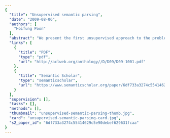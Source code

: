 ```yaml
---
{
  "title": "Unsupervised semantic parsing",
  "date": "2009-08-06",
  "authors": [
    "Hoifung Poon"
  ],
  "abstract": "We present the first unsupervised approach to the problem of learning a semantic parser, using Markov logic. Our USP system transforms dependency trees into quasi-logical forms, recursively induces lambda forms from these, and clusters them to abstract away syntactic variations of the same meaning. The MAP semantic parse of a sentence is obtained by recursively assigning its parts to lambda-form clusters and composing them. We evaluate our approach by using it to extract a knowledge base from biomedical abstracts and answer questions. USP substantially outperforms TextRunner, DIRT and an informed baseline on both precision and recall on this task.",
  "links": [
    {
      "title": "PDF",
      "type": "pdf",
      "url": "http://aclweb.org/anthology//D/D09/D09-1001.pdf"
    },
    {
      "title": "Semantic Scholar",
      "type": "semanticscholar",
      "url": "https://www.semanticscholar.org/paper/6df733a3274c55414629c5e90debef629631fcaa"
    }
  ],
  "supervision": [],
  "tasks": [],
  "methods": [],
  "thumbnail": "unsupervised-semantic-parsing-thumb.jpg",
  "card": "unsupervised-semantic-parsing-card.jpg",
  "s2_paper_id": "6df733a3274c55414629c5e90debef629631fcaa"
}
---
```


